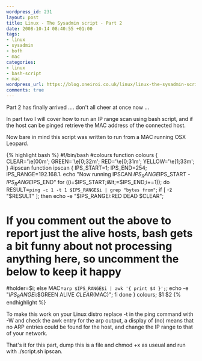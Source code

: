 ```yaml
--- 
wordpress_id: 231
layout: post
title: Linux - The Sysadmin script - Part 2
date: 2008-10-14 08:40:55 +01:00
tags: 
- linux
- sysadmin
- bofh
- mac
categories: 
- linux
- bash-script
- mac
wordpress_url: https://blog.oneiroi.co.uk/linux/linux-the-sysadmin-script-part-2
comments: true
---
```

Part 2 has finally arrived .... don't all cheer at once now ...

In part two I will cover how to run an IP range scan using bash script, and if the host can be pinged retrieve the MAC address of the connected host.

Now bare in mind this script was written to run from a MAC running OSX Leopard.

{% highlight bash %}
#!/bin/bash
#colours
function colours {
CLEAR='\e[00m';
GREEN='\e[0;32m';
RED='\e[0;31m';
YELLOW='\e[1;33m';
}
#ipscan
function ipscan {
IPS_START=1;
IPS_END=254;
IPS_RANGE=192.168.1.
echo "Now running IPSCAN $IPS_RANGE$IPS_START - $IPS_RANGE$IPS_END"
for ((i=$IPS_START;i&lt;=$IPS_END;i+=1)); do
RESULT=`ping -c 1 -t 1 $IPS_RANGE$i | grep "bytes from"`;
if [ -z "$RESULT" ]; then
echo -e "$IPS_RANGE$i:$RED DEAD $CLEAR";
# If you comment out the above to report just the alive hosts, bash gets a bit funny about not processing anything here, so uncomment the below to keep it happy
#holder=$i;
else
MAC=`arp $IPS_RANGE$i | awk '{ print $4 }';`;
echo -e "$IPS_RANGE$i:$GREEN ALIVE $CLEAR ($MAC)";
fi
done
}
colours;
$1 $2
{% endhighlight %}

To make this work on your Linux distro replace -t in the ping command with -W and check the awk entry for the arp output, a display of (no) means that no ARP entries could be found for the host, and change the IP range to that of your network.

That's it for this part, dump this is a file and chmod +x as useual and run with ./script.sh ipscan.
